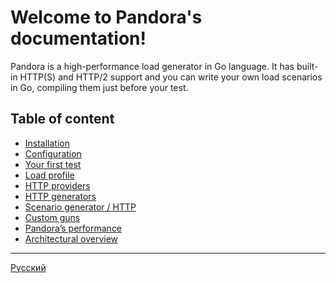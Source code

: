 # Welcome to Pandora's documentation!

Pandora is a high-performance load generator in Go language. It has built-in HTTP(S) and HTTP/2 support and you can
write your own load scenarios in Go, compiling them just before your test.

## Table of content

- [Installation](eng/install.md)
- [Configuration](eng/config.md)
- [Your first test](eng/tuturial.md)
- [Load profile](eng/load-profile.md)
- [HTTP providers](eng/providers.md)
- [HTTP generators](eng/http-generator.md)
- [Scenario generator / HTTP](eng/scenario-http-generator.md)
- [Custom guns](eng/custom.md)
- [Pandora’s performance](eng/performance.md)
- [Architectural overview](eng/architecture.md)

---

[Русский](rus/index.md)
